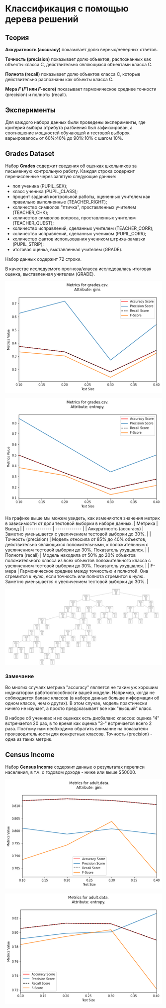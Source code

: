 # Классификация с помощью дерева решений

## Теория

**Аккуратность (accuracy)** показывает долю верных/неверных ответов.

**Точность (precision)** показывает долю объектов, распознанных как объекты класса C, действительно являющихся объектами класса C.

**Полнота (recall)** показывает долю объектов класса C, которые действительно распознаны как объекты класса C.

**Мера 𝐹 (𝐹1 или 𝐹-score)** показывает гармоническое среднее точности (precision) и полноты (recall).

## Эксперименты

Для каждого набора данных были проведены эксперименты, где критерий выбора атрибута разбиения был зафиксирован, а соотношение мощностей обучающей и тестовой выборок варьировалось от 60%:40% до 90%:10% с шагом 10%.

## Grades Dataset
Набор **Grades** содержит сведения об оценках школьников за письменную контрольную работу. Каждая строка содержит перечисленные через запятую следующие данные: 
- пол ученика (PUPIL_SEX); 
- класс ученика (PUPIL_CLASS); 
- процент заданий контрольной работы, оцененных учителем как правильно выполненные (TEACHER_RIGHT); 
- количество символов "птичка", проставленных учителем (TEACHER_CHK);
- количество символов вопроса, проставленных учителем (TEACHER_QUEST);
- количество исправлений, сделанных учителем (TEACHER_CORR);
- количество исправлений, сделанных учеником (PUPIL_CORR);
- количество фактов использования учеником штриха-замазки (PUPIL_STRIP);
- итоговая оценка, выставленная учителем (GRADE).

Набор данных содержит 72 строки. 

В качестве исследуемого прогноза/класса исследовалась итоговая оценка, выставленная учителем (GRADE).

![Metrics for Grades Dataset using Decision Tree Classifier with Gini Index](/media/grades/gini_metrics_grades.png)

![Metrics for Grades Dataset using Decision Tree Classifier with Information Gain](/media/grades/infogain_metrics_grades.png)

На графике выше мы можем увидеть, как изменяются значения метрик в зависимости от доли тестовой выборки в наборе данных. 
| Метрика  | Вывод |
| ------------- | ------------- |
| Аккуратность (accuracy)  | Заметно уменьшается с увеличением тестовой выборки до 30%.  |
| Точность (precision)  | Модель относила от 85% до 40% объектов, действительно являющихся положительными, к положительным с увеличением тестовой выборки до 30%. Показатель ухудшался. |
| Полнота (recall)  | Модель находила от 50% до 20% объектов положительного класса из всех объектов положительного класса с увеличением тестовой выборки до 30%. Показатель ухудшался. |
| F-мера  | Гармоническое среднее между точностью и полнотой. Она стремится к нулю, если точность или полнота стремится к нулю. Заметно уменьшается с увеличением тестовой выборки до 30%.  |

![Decision Tree](/media/grades/gini_tree_grades.png#gh-dark-mode-only)

### Замечание
Во многих случаях метрика "accuracy" является не таким уж хорошим индикатором работоспособности вашей модели. Например, когда не соблюдается баланс классов (в наборе данных больше информации об одном классе, чем о других). В этом случае, модель практически ничего не изучает, а просто предсказывает все как "высший" класс.

В наборе об учениках и их оценках есть дисбаланс классов: оценка "4" встречается 20 раз, в то время как оценка "3-" встречается всего 2 раза. Поэтому нам необходимо обратить внимание на показатели производительности для конкретных классов. Точность (precision) - одна из таких метрик.

## Census Income

Набор **Census Income** содержит данные о результатах переписи населения, в т.ч. о годовом доходе - ниже или выше $50000.

![Metrics for Census Income Dataset using Decision Tree Classifier with Gini Index](/media/adult/gini_metrics_adult.png)

![Metrics for Census Income Dataset using Decision Tree Classifier with Information Gain](/media/adult/infogain_metrics_adult.png)

